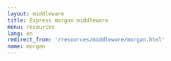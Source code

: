 ```yaml
---
layout: middleware
title: Express morgan middleware
menu: resources
lang: en
redirect_from: '/resources/middleware/morgan.html'
name: morgan
---
```

